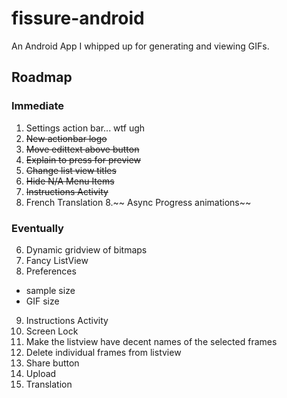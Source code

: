 # fissure-android
An Android App I whipped up for generating and viewing GIFs. 


## Roadmap

### Immediate
1. Settings action bar... wtf ugh
2. ~~New actionbar logo~~
3. ~~Move edittext above button~~
4. ~~Explain to press for preview~~
5. ~~Change list view titles~~
6. ~~Hide N/A Menu Items~~
7. ~~Instructions Activity~~
8. French Translation
8.~~ Async Progress animations~~

### Eventually
6. Dynamic gridview of bitmaps
2. Fancy ListView
8. Preferences
 - sample size
 - GIF size
9. Instructions Activity
10. Screen Lock
11. Make the listview have decent names of the selected frames
12. Delete individual frames from listview
13. Share button
14. Upload
15. Translation

